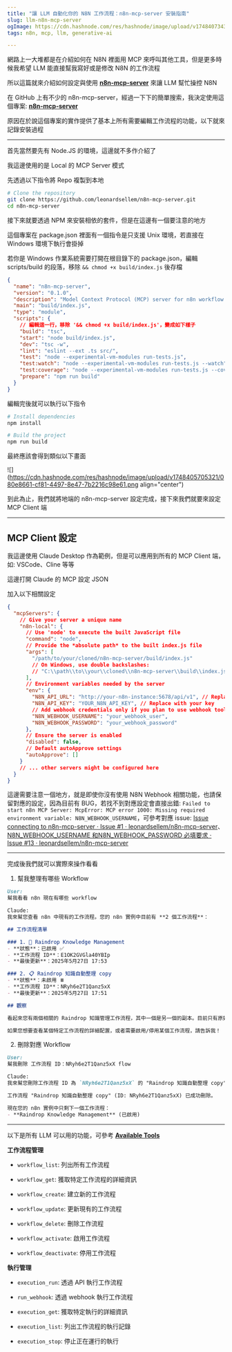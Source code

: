 ```yaml
---
title: "讓 LLM 自動化你的 N8N 工作流程：n8n-mcp-server 安裝指南"
slug: llm-n8n-mcp-server
ogImage: https://cdn.hashnode.com/res/hashnode/image/upload/v1748407343549/8deb1cc0-3a5e-47fa-8576-c12c67ae3861.png
tags: n8n, mcp, llm, generative-ai

---
```


網路上一大堆都是在介紹如何在 N8N 裡面用 MCP 來呼叫其他工具，但是更多時候我希望 LLM 能直接幫我寫好或是修改 N8N 的工作流程

所以這篇就來介紹如何設定與使用 [**n8n-mcp-server**](https://github.com/leonardsellem/n8n-mcp-server) 來讓 LLM 幫忙操控 N8N

在 GitHub 上有不少的 n8n-mcp-server，經過一下下的簡單搜索，我決定使用這個專案: [**n8n-mcp-server**](https://github.com/leonardsellem/n8n-mcp-server)

原因在於說這個專案的實作提供了基本上所有需要編輯工作流程的功能，以下就來記錄安裝過程

---

首先當然要先有 Node.JS 的環境，這邊就不多作介紹了

我這邊使用的是 Local 的 MCP Server 模式

先透過以下指令將 Repo 複製到本地

```bash
# Clone the repository
git clone https://github.com/leonardsellem/n8n-mcp-server.git
cd n8n-mcp-server
```

接下來就要透過 NPM 來安裝相依的套件，但是在這邊有一個要注意的地方

這個專案在 package.json 裡面有一個指令是只支援 Unix 環境，若直接在 Windows 環境下執行會掛掉

若你是 Windows 作業系統需要打開在根目錄下的 package.json，編輯 scripts/build 的段落，移除 `&& chmod +x build/index.js` 後存檔

```json
{
  "name": "n8n-mcp-server",
  "version": "0.1.0",
  "description": "Model Context Protocol (MCP) server for n8n workflow automation",
  "main": "build/index.js",
  "type": "module",
  "scripts": {
    // 編輯這一行，移除 '&& chmod +x build/index.js'，變成如下樣子
    "build": "tsc",
    "start": "node build/index.js",
    "dev": "tsc -w",
    "lint": "eslint --ext .ts src/",
    "test": "node --experimental-vm-modules run-tests.js",
    "test:watch": "node --experimental-vm-modules run-tests.js --watch",
    "test:coverage": "node --experimental-vm-modules run-tests.js --coverage",
    "prepare": "npm run build"
  }
}
```

編輯完後就可以執行以下指令

```bash
# Install dependencies
npm install

# Build the project
npm run build
```

最終應該會得到類似以下畫面

![](https://cdn.hashnode.com/res/hashnode/image/upload/v1748405705321/080e8661-cf81-4497-8e47-7b2216c98e61.png align="center")

到此為止，我們就將地端的 n8n-mcp-server 設定完成，接下來我們就要來設定 MCP Client 端

---

## MCP Client 設定

我這邊使用 Claude Desktop 作為範例，但是可以應用到所有的 MCP Client 端，如: VSCode、Cline 等等

這邊打開 Claude 的 MCP 設定 JSON

加入以下相關設定

```json
{
  "mcpServers": {
    // Give your server a unique name
    "n8n-local": {
      // Use 'node' to execute the built JavaScript file
      "command": "node",
      // Provide the *absolute path* to the built index.js file
      "args": [
        "/path/to/your/cloned/n8n-mcp-server/build/index.js"
        // On Windows, use double backslashes:
        // "C:\\path\\to\\your\\cloned\\n8n-mcp-server\\build\\index.js"
      ],
      // Environment variables needed by the server
      "env": {
        "N8N_API_URL": "http://your-n8n-instance:5678/api/v1", // Replace with your n8n URL
        "N8N_API_KEY": "YOUR_N8N_API_KEY", // Replace with your key
        // Add webhook credentials only if you plan to use webhook tools
        "N8N_WEBHOOK_USERNAME": "your_webhook_user",
        "N8N_WEBHOOK_PASSWORD": "your_webhook_password"
      },
      // Ensure the server is enabled
      "disabled": false,
      // Default autoApprove settings
      "autoApprove": []
    }
    // ... other servers might be configured here
  }
}
```

這邊需要注意一個地方，就是即使你沒有使用 N8N Webhook 相關功能，也請保留對應的設定，因為目前有 BUG，若找不到對應設定會直接出錯: `Failed to start n8n MCP Server: McpError: MCP error 1000: Missing required environment variable: N8N_WEBHOOK_USERNAME`，可參考對應 issue: [Issue connecting to n8n-mcp-server · Issue #1 · leonardsellem/n8n-mcp-server](https://github.com/leonardsellem/n8n-mcp-server/issues/1)、[N8N\_WEBHOOK\_USERNAME 和N8N\_WEBHOOK\_PASSWORD 必填要求 · Issue #13 · leonardsellem/n8n-mcp-server](https://github.com/leonardsellem/n8n-mcp-server/issues/13)

---

完成後我們就可以實際來操作看看

1. 幫我整理有哪些 Workflow
    

```markdown
User:
幫我看看 n8n 現在有哪些 workflow

Claude: 
我來幫您查看 n8n 中現有的工作流程。您的 n8n 實例中目前有 **2 個工作流程**：

## 工作流程清單

### 1. 📍 Raindrop Knowledge Management
- **狀態**：已啟用 ✅
- **工作流程 ID**：E1OK2GVGla40YBIp
- **最後更新**：2025年5月27日 17:53

### 2. 📋 Raindrop 知識自動整理 copy
- **狀態**：未啟用 ⏸️
- **工作流程 ID**：NRyh6e2T1Qanz5xX
- **最後更新**：2025年5月27日 17:51

## 觀察

看起來您有兩個相關的 Raindrop 知識管理工作流程，其中一個是另一個的副本。目前只有原始的 "Raindrop Knowledge Management" 工作流程正在運行。

如果您想要查看某個特定工作流程的詳細配置，或者需要啟用/停用某個工作流程，請告訴我！
```

2. 刪除對應 Workflow
    

```markdown
User:
幫我刪除 工作流程 ID：NRyh6e2T1Qanz5xX flow

Claude: 
我來幫您刪除工作流程 ID 為 `NRyh6e2T1Qanz5xX` 的 "Raindrop 知識自動整理 copy" 工作流程。✅ **工作流程刪除成功**

工作流程 "Raindrop 知識自動整理 copy" (ID: NRyh6e2T1Qanz5xX) 已成功刪除。

現在您的 n8n 實例中只剩下一個工作流程：
- **Raindrop Knowledge Management** (已啟用)
```

---

以下是所有 LLM 可以用的功能，可參考 [**Available Tools**](https://github.com/leonardsellem/n8n-mcp-server?tab=readme-ov-file#available-tools)

**工作流程管理**

* `workflow_list`: 列出所有工作流程
    
* `workflow_get`: 獲取特定工作流程的詳細資訊
    
* `workflow_create`: 建立新的工作流程
    
* `workflow_update`: 更新現有的工作流程
    
* `workflow_delete`: 刪除工作流程
    
* `workflow_activate`: 啟用工作流程
    
* `workflow_deactivate`: 停用工作流程
    

**執行管理**

* `execution_run`: 透過 API 執行工作流程
    
* `run_webhook`: 透過 webhook 執行工作流程
    
* `execution_get`: 獲取特定執行的詳細資訊
    
* `execution_list`: 列出工作流程的執行記錄
    
* `execution_stop`: 停止正在運行的執行